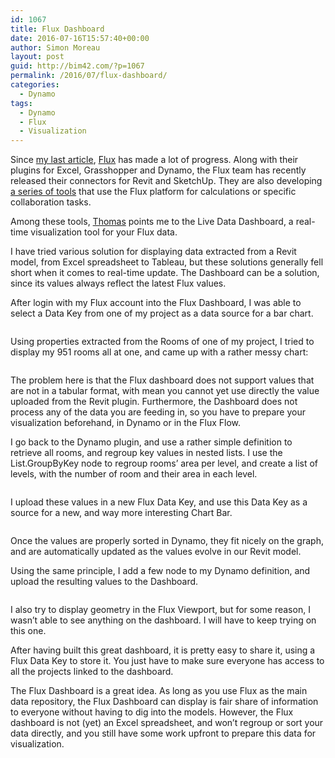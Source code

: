 ```yaml
---
id: 1067
title: Flux Dashboard
date: 2016-07-16T15:57:40+00:00
author: Simon Moreau
layout: post
guid: http://bim42.com/?p=1067
permalink: /2016/07/flux-dashboard/
categories:
  - Dynamo
tags:
  - Dynamo
  - Flux
  - Visualization
---
```

Since [my last article](http://bim42.com/2015/09/flux/), [Flux](https://flux.io/) has made a lot of progress. Along with their plugins for Excel, Grasshopper and Dynamo, the Flux team has recently released their connectors for Revit and SketchUp. They are also developing [a series of tools](https://labs.flux.io/) that use the Flux platform for calculations or specific collaboration tasks.

Among these tools, [Thomas](https://twitter.com/thomastrinelle) points me to the Live Data Dashboard, a real-time visualization tool for your Flux data.

I have tried various solution for displaying data extracted from a Revit model, from Excel spreadsheet to Tableau, but these solutions generally fell short when it comes to real-time update. The Dashboard can be a solution, since its values always reflect the latest Flux values.

After login with my Flux account into the Flux Dashboard, I was able to select a Data Key from one of my project as a data source for a bar chart.

![<img class="aligncenter size-large wp-image-1071" src="http://bim42.com/wp-content/uploads/2016/07/Image-1024x645.png" alt="Image" width="584" height="368" srcset="https://bim42.com/wp-content/uploads/2016/07/Image-1024x645.png 1024w, https://bim42.com/wp-content/uploads/2016/07/Image-300x189.png 300w, https://bim42.com/wp-content/uploads/2016/07/Image-768x484.png 768w, https://bim42.com/wp-content/uploads/2016/07/Image-476x300.png 476w, https://bim42.com/wp-content/uploads/2016/07/Image.png 1566w" sizes="(max-width: 584px) 100vw, 584px" />](http://bim42.com/wp-content/uploads/2016/07/Image.png)

Using properties extracted from the Rooms of one of my project, I tried to display my 951 rooms all at one, and came up with a rather messy chart:

![<img class="aligncenter size-large wp-image-1068" src="http://bim42.com/wp-content/uploads/2016/07/Image-1-1024x735.png" alt="Image [1]" width="584" height="419" srcset="https://bim42.com/wp-content/uploads/2016/07/Image-1-1024x735.png 1024w, https://bim42.com/wp-content/uploads/2016/07/Image-1-300x215.png 300w, https://bim42.com/wp-content/uploads/2016/07/Image-1-768x551.png 768w, https://bim42.com/wp-content/uploads/2016/07/Image-1-418x300.png 418w" sizes="(max-width: 584px) 100vw, 584px" />](http://bim42.com/wp-content/uploads/2016/07/Image-1.png)

The problem here is that the Flux dashboard does not support values that are not in a tabular format, with mean you cannot yet use directly the value uploaded from the Revit plugin. Furthermore, the Dashboard does not process any of the data you are feeding in, so you have to prepare your visualization beforehand, in Dynamo or in the Flux Flow.

I go back to the Dynamo plugin, and use a rather simple definition to retrieve all rooms, and regroup key values in nested lists. I use the List.GroupByKey node to regroup rooms’ area per level, and create a list of levels, with the number of room and their area in each level.

![<img class="aligncenter size-full wp-image-1072" src="http://bim42.com/wp-content/uploads/2016/07/List2.png" alt="List2" width="795" height="546" srcset="https://bim42.com/wp-content/uploads/2016/07/List2.png 795w, https://bim42.com/wp-content/uploads/2016/07/List2-300x206.png 300w, https://bim42.com/wp-content/uploads/2016/07/List2-768x527.png 768w, https://bim42.com/wp-content/uploads/2016/07/List2-437x300.png 437w" sizes="(max-width: 795px) 100vw, 795px" />](http://bim42.com/wp-content/uploads/2016/07/List2.png)

I upload these values in a new Flux Data Key, and use this Data Key as a source for a new, and way more interesting Chart Bar.

![<img class="aligncenter size-full wp-image-1069" src="http://bim42.com/wp-content/uploads/2016/07/Image-2.png" alt="Image [2]" width="874" height="790" srcset="https://bim42.com/wp-content/uploads/2016/07/Image-2.png 874w, https://bim42.com/wp-content/uploads/2016/07/Image-2-300x271.png 300w, https://bim42.com/wp-content/uploads/2016/07/Image-2-768x694.png 768w, https://bim42.com/wp-content/uploads/2016/07/Image-2-332x300.png 332w" sizes="(max-width: 874px) 100vw, 874px" />](http://bim42.com/wp-content/uploads/2016/07/Image-2.png)

Once the values are properly sorted in Dynamo, they fit nicely on the graph, and are automatically updated as the values evolve in our Revit model.

Using the same principle, I add a few node to my Dynamo definition, and upload the resulting values to the Dashboard.

![<img class="aligncenter size-large wp-image-1070" src="http://bim42.com/wp-content/uploads/2016/07/Image-3-1024x653.png" alt="Image [3]" width="584" height="372" srcset="https://bim42.com/wp-content/uploads/2016/07/Image-3-1024x653.png 1024w, https://bim42.com/wp-content/uploads/2016/07/Image-3-300x191.png 300w, https://bim42.com/wp-content/uploads/2016/07/Image-3-768x490.png 768w, https://bim42.com/wp-content/uploads/2016/07/Image-3-470x300.png 470w" sizes="(max-width: 584px) 100vw, 584px" />](http://bim42.com/wp-content/uploads/2016/07/Image-3.png)

I also try to display geometry in the Flux Viewport, but for some reason, I wasn&#8217;t able to see anything on the dashboard. I will have to keep trying on this one.

After having built this great dashboard, it is pretty easy to share it, using a Flux Data Key to store it. You just have to make sure everyone has access to all the projects linked to the dashboard.

The Flux Dashboard is a great idea. As long as you use Flux as the main data repository, the Flux Dashboard can display is fair share of information to everyone without having to dig into the models. However, the Flux dashboard is not (yet) an Excel spreadsheet, and won&#8217;t regroup or sort your data directly, and you still have some work upfront to prepare this data for visualization.